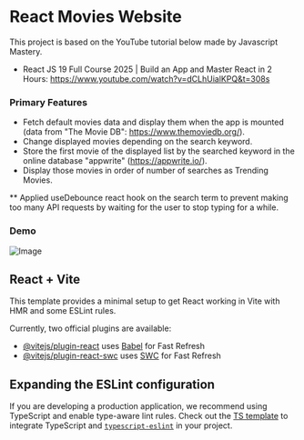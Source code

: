 # React Movies Website
This project is based on the YouTube tutorial below made by Javascript Mastery.

- React JS 19 Full Course 2025 | Build an App and Master React in 2 Hours: https://www.youtube.com/watch?v=dCLhUialKPQ&t=308s

### Primary Features
- Fetch default movies data and display them when the app is mounted (data from "The Movie DB": https://www.themoviedb.org/).
- Change displayed movies depending on the search keyword.
- Store the first movie of the displayed list by the searched keyword in the online database "appwrite" (https://appwrite.io/).
- Display those movies in order of number of searches as Trending Movies.<br>

** Applied useDebounce react hook on the search term to prevent making too many API requests by waiting for the user to stop typing for a while.

### Demo<br>
![Image](https://github.com/user-attachments/assets/5f7e919d-06dd-4183-a02a-ef25d3a4e677)




## React + Vite

This template provides a minimal setup to get React working in Vite with HMR and some ESLint rules.

Currently, two official plugins are available:

- [@vitejs/plugin-react](https://github.com/vitejs/vite-plugin-react/blob/main/packages/plugin-react/README.md) uses [Babel](https://babeljs.io/) for Fast Refresh
- [@vitejs/plugin-react-swc](https://github.com/vitejs/vite-plugin-react-swc) uses [SWC](https://swc.rs/) for Fast Refresh

## Expanding the ESLint configuration

If you are developing a production application, we recommend using TypeScript and enable type-aware lint rules. Check out the [TS template](https://github.com/vitejs/vite/tree/main/packages/create-vite/template-react-ts) to integrate TypeScript and [`typescript-eslint`](https://typescript-eslint.io) in your project.
